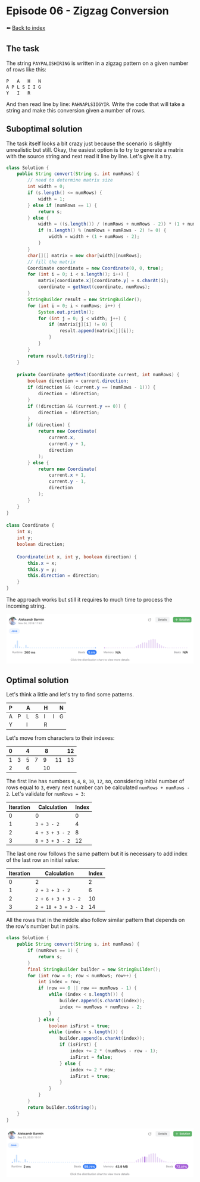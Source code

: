 # Episode 06 - Zigzag Conversion

⬅️ [Back to index](README.md)

## The task

The string `PAYPALISHIRING` is written in a zigzag pattern on a given number of rows like this:

```
P   A   H   N
A P L S I I G
Y   I   R
```

And then read line by line: `PAHNAPLSIIGYIR`.
Write the code that will take a string and make this conversion given a number of rows.

## Suboptimal solution

The task itself looks a bit crazy just because the scenario is slightly unrealistic but still. Okay, the easiest option is to try to generate a matrix with the source string and next read it line by line. Let's give it a try. 

```java
class Solution {
    public String convert(String s, int numRows) {
        // need to determine matrix size
        int width = 0;
        if (s.length() <= numRows) {
            width = 1;
        } else if (numRows == 1) {
            return s;
        } else {
            width = ((s.length()) / (numRows + numRows - 2)) * (1 + numRows - 2);
            if (s.length() % (numRows + numRows - 2) != 0) {
                width = width + (1 + numRows - 2);
            }            
        }
        char[][] matrix = new char[width][numRows];
        // fill the matrix
        Coordinate coordinate = new Coordinate(0, 0, true);
        for (int i = 0; i < s.length(); i++) {
            matrix[coordinate.x][coordinate.y] = s.charAt(i);
            coordinate = getNext(coordinate, numRows);
        }
        StringBuilder result = new StringBuilder();
        for (int i = 0; i < numRows; i++) {
            System.out.println();
            for (int j = 0; j < width; j++) {
                if (matrix[j][i] != 0) {
                    result.append(matrix[j][i]);
                }
            }
        }
        return result.toString();
    }
    
    private Coordinate getNext(Coordinate current, int numRows) {
        boolean direction = current.direction;
        if (direction && (current.y == (numRows - 1))) {
            direction = !direction;
        }
        if (!direction && (current.y == 0)) {
            direction = !direction;
        }
        if (direction) {
            return new Coordinate(
                current.x,
                current.y + 1,
                direction
            );
        } else {
            return new Coordinate(
                current.x + 1,
                current.y - 1,
                direction
            );
        }
    }
}

class Coordinate {
    int x; 
    int y;
    boolean direction;
    
    Coordinate(int x, int y, boolean direction) {
        this.x = x;
        this.y = y;
        this.direction = direction;
    }
}
```

The approach works but still it requires to much time to process the incoming string. 

![Not good](./images/e06-01.png)

## Optimal solution

Let's think a little and let's try to find some patterns. 

| P |   | A |   | H |   | N |
|---|---|---|---|---|---|---|
| A | P | L | S | I | I | G |
| Y |   | I |   | R |   |   |

Let's move from characters to their indexes: 

| 0 |   | 4 |   | 8  |    | 12 |
|---|---|---|---|----|----|----|
| 1 | 3 | 5 | 7 | 9  | 11 | 13 |
| 2 |   | 6 |   | 10 |    |    |

The first line has numbers `0`, `4`, `8`, `10`, `12`, so, considering initial number of rows equal to `3`, every next number can be calculated `numRows + numRows - 2`. Let's validate for `numRows = 3`: 

| Iteration | Calculation | Index |
|-----------|-------------|-------|
| 0         | 0           | 0     |
| 1         | `3 + 3 - 2` | 4     |
| 2         | `4 + 3 + 3 - 2` | 8 |
| 3         | `8 + 3 + 3 - 2` | 12 |

The last one row follows the same pattern but it is necessary to add index of the last row an initial value: 

| Iteration | Calculation | Index |
|-----------|-------------|-------|
| 0         | 2           | 2     |
| 1         | `2 + 3 + 3 - 2` | 6     |
| 2         | `2 + 6 + 3 + 3 - 2` | 10 |
| 3         | `2 + 10 + 3 + 3 - 2` | 14 |

All the rows that in the middle also follow similar pattern that depends on the row's number but in pairs.

```java
class Solution {
    public String convert(String s, int numRows) {
        if (numRows == 1) {
            return s;
        }
        final StringBuilder builder = new StringBuilder();
        for (int row = 0; row < numRows; row++) {
            int index = row;
            if (row == 0 || row == numRows - 1) {
                while (index < s.length()) {
                    builder.append(s.charAt(index));
                    index += numRows + numRows - 2;
                }
            } else {
                boolean isFirst = true; 
                while (index < s.length()) {
                    builder.append(s.charAt(index));
                    if (isFirst) {
                        index += 2 * (numRows - row - 1);
                        isFirst = false;
                    } else {
                        index += 2 * row; 
                        isFirst = true;
                    }
                }
            }
        }
        return builder.toString();
    }
}
```

![Works like a charm](./images/e06-02.png)